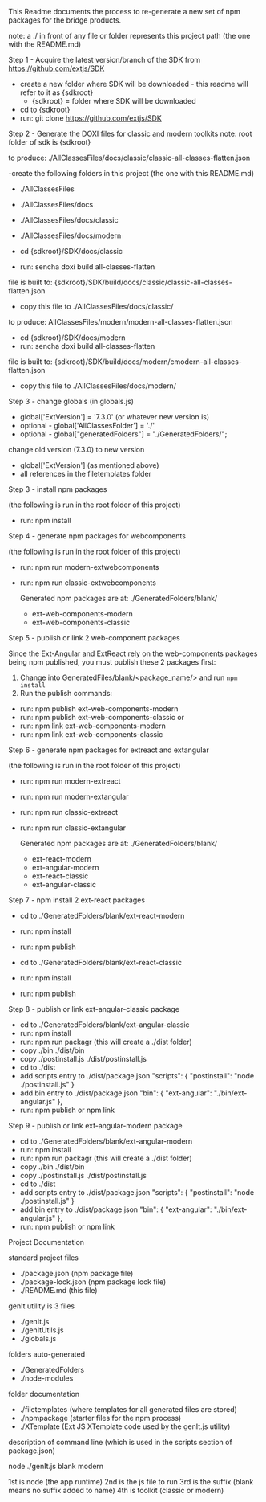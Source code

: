 This Readme documents the process to re-generate a new set of npm packages for the bridge products.

note: a ./ in front of any file or folder represents this project path (the one with the README.md)

Step 1 - Acquire the latest version/branch of the SDK from https://github.com/extjs/SDK

- create a new folder where SDK will be downloaded - this readme will refer to it as {sdkroot}
  - {sdkroot} = folder where SDK will be downloaded
- cd to {sdkroot}
- run: git clone https://github.com/extjs/SDK

Step 2 - Generate the DOXI files for classic and modern toolkits
note: root folder of sdk is {sdkroot}

to produce: ./AllClassesFiles/docs/classic/classic-all-classes-flatten.json

-create the following folders in this project (the one with this README.md)
  - ./AllClassesFiles
  - ./AllClassesFiles/docs
  - ./AllClassesFiles/docs/classic
  - ./AllClassesFiles/docs/modern

- cd {sdkroot}/SDK/docs/classic
- run: sencha doxi build all-classes-flatten

file is built to: {sdkroot}/SDK/build/docs/classic/classic-all-classes-flatten.json

- copy this file to ./AllClassesFiles/docs/classic/

to produce: AllClassesFiles/modern/modern-all-classes-flatten.json

- cd {sdkroot}/SDK/docs/modern
- run: sencha doxi build all-classes-flatten

file is built to: {sdkroot}/SDK/build/docs/modern/cmodern-all-classes-flatten.json

- copy this file to ./AllClassesFiles/docs/modern/

Step 3 - change globals (in globals.js)
  - global['ExtVersion'] = '7.3.0' (or whatever new version is)
  - optional - global['AllClassesFolder'] = './'
  - optional - global["generatedFolders"] = "./GeneratedFolders/";

change old version (7.3.0) to new version
- global['ExtVersion'] (as mentioned above)
- all references in the filetemplates folder

Step 3 - install npm packages

(the following is run in the root folder of this project)
- run: npm install

Step 4 - generate npm packages for webcomponents

(the following is run in the root folder of this project)

- run: npm run modern-extwebcomponents
- run: npm run classic-extwebcomponents

  Generated npm packages are at: ./GeneratedFolders/blank/
  - ext-web-components-modern
  - ext-web-components-classic

Step 5 - publish or link 2 web-component packages

Since the Ext-Angular and ExtReact rely on the web-components packages being npm published,
you must publish these 2 packages first:

1. Change into GeneratedFiles/blank/<package_name/> and run `npm install`
2. Run the publish commands:
- run: npm publish ext-web-components-modern
- run: npm publish ext-web-components-classic
or
- run: npm link ext-web-components-modern
- run: npm link ext-web-components-classic

Step 6 - generate npm packages for extreact and extangular

(the following is run in the root folder of this project)

- run: npm run modern-extreact
- run: npm run modern-extangular
- run: npm run classic-extreact
- run: npm run classic-extangular

  Generated npm packages are at: ./GeneratedFolders/blank/
  - ext-react-modern
  - ext-angular-modern
  - ext-react-classic
  - ext-angular-classic

Step 7 - npm install 2 ext-react packages

- cd to ./GeneratedFolders/blank/ext-react-modern
- run: npm install
- run: npm publish

- cd to ./GeneratedFolders/blank/ext-react-classic
- run: npm install
- run: npm publish

Step 8 - publish or link ext-angular-classic package

- cd to ./GeneratedFolders/blank/ext-angular-classic
- run: npm install
- run: npm run packagr (this will create a ./dist folder)
- copy ./bin ./dist/bin
- copy ./postinstall.js ./dist/postinstall.js
- cd to ./dist
- add scripts entry to ./dist/package.json
  "scripts": {
    "postinstall": "node ./postinstall.js"
  }
- add bin entry to ./dist/package.json
  "bin": {
    "ext-angular": "./bin/ext-angular.js"
  },
- run: npm publish or npm link

Step 9 - publish or link ext-angular-modern package

- cd to ./GeneratedFolders/blank/ext-angular-modern
- run: npm install
- run: npm run packagr (this will create a ./dist folder)
- copy ./bin ./dist/bin
- copy ./postinstall.js ./dist/postinstall.js
- cd to ./dist
- add scripts entry to ./dist/package.json
  "scripts": {
    "postinstall": "node ./postinstall.js"
  }
- add bin entry to ./dist/package.json
  "bin": {
    "ext-angular": "./bin/ext-angular.js"
  },
- run: npm publish or npm link


Project Documentation

standard project files

- ./package.json (npm package file)
- ./package-lock.json (npm package lock file)
- ./README.md  (this file)


genIt utility is 3 files

- ./genIt.js
- ./genItUtils.js
- ./globals.js

folders auto-generated
- ./GeneratedFolders
- ./node-modules

folder documentation
- ./filetemplates (where templates for all generated files are stored)
- ./npmpackage (starter files for the npm process)
- ./XTemplate (Ext JS XTemplate code used by the genIt.js utility)

description of command line (which is used in the scripts section of package.json)

node ./genIt.js blank modern

1st is node (the app runtime)
2nd is the js file to run
3rd is the suffix (blank means no suffix added to name)
4th is toolkit (classic or modern)
